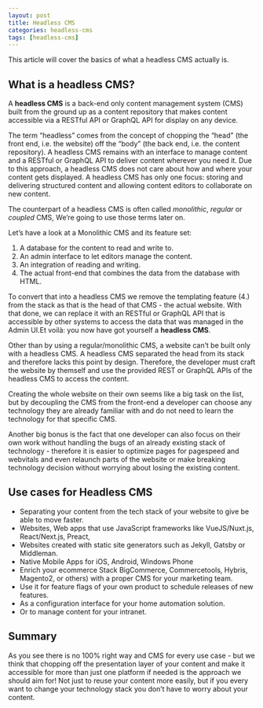 ```yaml
---
layout: post
title: Headless CMS
categories: headless-cms
tags: [headless-cms]
---
```


This article will cover the basics of what a headless CMS actually is. 

## What is a headless CMS?

A  **headless CMS**  is a back-end only content management system (CMS) built from the ground up as a content repository that makes content accessible via a RESTful API or GraphQL API for display on any device.

The term “headless” comes from the concept of chopping the “head” (the front end, i.e. the website) off the “body” (the back end, i.e. the content repository). A headless CMS remains with an interface to manage content and a RESTful or GraphQL API to deliver content wherever you need it. Due to this approach, a headless CMS does not care about how and where your content gets displayed. A headless CMS has only one focus: storing and delivering structured content and allowing content editors to collaborate on new content.

The counterpart of a headless CMS is often called  _monolithic_,  _regular_  or  _coupled_  CMS, We’re going to use those terms later on.


Let’s have a look at a Monolithic CMS and its feature set:

1.  A database for the content to read and write to.
2.  An admin interface to let editors manage the content.
3.  An integration of reading and writing.
4.  The actual front-end that combines the data from the database with HTML.

To convert that into a headless CMS we remove the templating feature (4.) from the stack as that is the head of that CMS - the actual website. With that done, we can replace it with an RESTful or GraphQL API that is accessible by other systems to access the data that was managed in the Admin UI.Et voilà: you now have got yourself a  **headless CMS**.


Other than by using a regular/monolithic CMS, a website can’t be built only with a headless CMS. A headless CMS separated the head from its stack and therefore lacks this point by design. Therefore, the developer must craft the website by themself and use the provided  REST or GraphQL APIs of the headless CMS to access the content.

Creating the whole website on their own seems like a big task on the list, but by decoupling the CMS from the front-end a developer can choose any technology they are already familiar with and do not need to learn the technology for that specific CMS.

Another big bonus is the fact that one developer can also focus on their own work without handling the bugs of an already existing stack of technology - therefore it is easier to  optimize pages for pagespeed and webvitals and even relaunch parts of the website or make breaking technology decision without worrying about losing the existing content.



## Use cases for Headless CMS

-   Separating your content from the tech stack of your website to give be able to move faster.
-   Websites, Web apps that use JavaScript frameworks like VueJS/Nuxt.js,  React/Next.js, Preact, 
-   Websites created with static site generators such as Jekyll,  Gatsby  or Middleman.
-   Native Mobile Apps for iOS,  Android,  Windows Phone
-   Enrich your ecommerce Stack BigCommerce,  Commercetools,  Hybris,  Magento2, or others) with a proper CMS for your marketing team.
-   Use it for feature flags of your own product to schedule releases of new features.
-   As a configuration interface for your home automation solution.
-   Or to manage content for your intranet.

## Summary

As you see there is no 100% right way and CMS for every use case - but we think that chopping off the presentation layer of your content and make it accessible for more than just one platform if needed is the approach we should aim for! Not just to reuse your content more easily, but if you every want to change your technology stack you don’t have to worry about your content.

